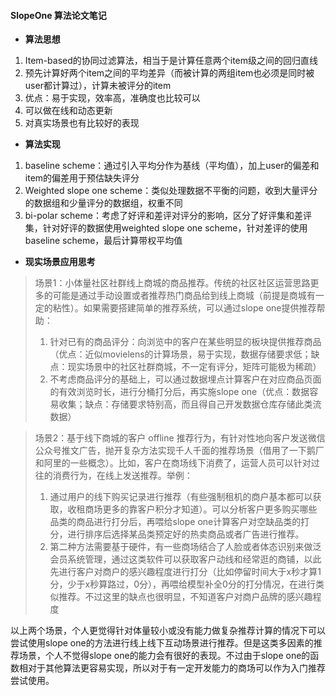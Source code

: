 #### SlopeOne 算法论文笔记

- **算法思想**  

1. Item-based的协同过滤算法，相当于是计算任意两个item级之间的回归直线
2. 预先计算好两个item之间的平均差异（而被计算的两组item也必须是同时被user都计算过），计算未被评分的item
3. 优点：易于实现，效率高，准确度也比较可以
4. 可以做在线和动态更新
5. 对真实场景也有比较好的表现



- **算法实现**  

1. baseline scheme：通过引入平均分作为基线（平均值），加上user的偏差和item的偏差用于预估缺失评分  
2. Weighted slope one scheme：类似处理数据不平衡的问题，收到大量评分的数据组和少量评分的数据组，权重不同  
3. bi-polar scheme：考虑了好评和差评对评分的影响，区分了好评集和差评集，针对好评的数据使用weighted slope one scheme，针对差评的使用 baseline scheme，最后计算带权平均值  



- **现实场景应用思考**  

>  场景1：小体量社区社群线上商城的商品推荐。传统的社区社区运营思路更多的可能是通过手动设置或者推荐热门商品给到线上商城（前提是商城有一定的粘性）。如果需要搭建简单的推荐系统，可以通过slope one提供推荐帮助：
>
> 1. 针对已有的商品评分：向浏览中的客户在某些明显的板块提供推荐商品（优点：近似movielens的计算场景，易于实现，数据存储要求低；缺点：现实场景中的社区社群商城，不一定有评分，矩阵可能极为稀疏）
> 2. 不考虑商品评分的基础上，可以通过数据埋点计算客户在对应商品页面的有效浏览时长，进行分桶打分后，再实施slope one（优点：数据容易收集；缺点：存储要求特别高，而且得自己开发数据仓库存储此类流数据）



> 场景2：基于线下商城的客户 offline 推荐行为，有针对性地向客户发送微信公众号推文广告，抛开复杂方法实现千人千面的推荐场景（借用了一下鹅厂和阿里的一些概念）。比如，客户在商场线下消费了，运营人员可以针对过往的消费行为，在线上发送推荐。举例：
>
> 1. 通过用户的线下购买记录进行推荐（有些强制租机的商户基本都可以获取，收租商场更多的靠客户积分才知道）。可以分析客户更多购买哪些品类的商品进行打分后，再喂给slope one计算客户对空缺品类的打分，进行排序后选择某品类预定好的热卖商品或者广告进行推荐。
> 2. 第二种方法需要基于硬件，有一些商场结合了人脸或者体态识别来做泛会员系统管理，通过这类软件可以获取客户动线和经常逛的商铺，以此先进行客户对商户的感兴趣程度进行打分（比如停留时间大于x秒才算1分，少于x秒算路过，0分），再喂给模型补全0分的打分情况，在进行类似推荐。不过这里的缺点也很明显，不知道客户对商户品牌的感兴趣程度

以上两个场景，个人更觉得针对体量较小或没有能力做复杂推荐计算的情况下可以尝试使用slope one的方法进行线上线下互动场景进行推荐。但是这类多因素的推荐场景，个人不觉得slope one的能力会有很好的表现。不过由于slope one的函数相对于其他算法更容易实现，所以对于有一定开发能力的商场可以作为入门推荐尝试使用。
